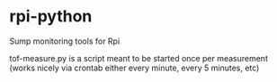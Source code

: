 # rpi-python
Sump monitoring tools for Rpi

tof-measure.py is a script meant to be started once per measurement (works nicely via crontab either every minute, every 5 minutes, etc)

